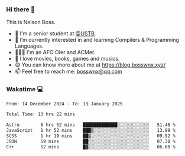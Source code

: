### Hi there 👋

<!--
**bosswnx/bosswnx** is a ✨ _special_ ✨ repository because its `README.md` (this file) appears on your GitHub profile.

Here are some ideas to get you started:

- 🔭 I’m currently working on ...
- 🌱 I’m currently learning ...
- 👯 I’m looking to collaborate on ...
- 🤔 I’m looking for help with ...
- 💬 Ask me about ...
- 📫 How to reach me: ...
- 😄 Pronouns: ...
- ⚡ Fun fact: ...
-->

This is Nelson Boss.

- 🏫 I'm a senior student at [@USTB](https://www.ustb.edu.cn/).
- 🌱 I’m currently interested in and learning Compilers & Programming Languages.
- 🧑🏻‍💻 I'm an AFO OIer and ACMer.
- 🥰 I love movies, books, games and musics.
- 😄 You can know more about me at https://blog.bosswnx.xyz/
- 📫 Feel free to reach me: bosswnx@qq.com

### Wakatime 💻

<!--START_SECTION:waka-->

```txt
From: 14 December 2024 - To: 13 January 2025

Total Time: 13 hrs 22 mins

Astro        6 hrs 52 mins   █████████████░░░░░░░░░░░░   51.40 %
JavaScript   1 hr 52 mins    ███▒░░░░░░░░░░░░░░░░░░░░░   13.99 %
SCSS         1 hr 19 mins    ██▒░░░░░░░░░░░░░░░░░░░░░░   09.92 %
JSON         59 mins         ██░░░░░░░░░░░░░░░░░░░░░░░   07.38 %
C++          52 mins         █▓░░░░░░░░░░░░░░░░░░░░░░░   06.60 %
```

<!--END_SECTION:waka-->
